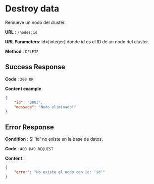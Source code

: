 # Destroy data
Remueve un nodo del cluster.

**URL** : `/nodes:id`

**URL Parameters**: id=[integer] donde id es el ID de un nodo del cluster.

**Method** : `DELETE`

## Success Response

**Code** : `200 OK`

**Content example**

```json
{
    "id": "3003",
    "message": "Nodo eliminado!"
}
```

## Error Response

**Condition** : Si 'id' no existe en la base de datos.

**Code** : `400 BAD REQUEST`

**Content** :

```json
{
    "error": "No existe el nodo con id: 'id'"
}
```

